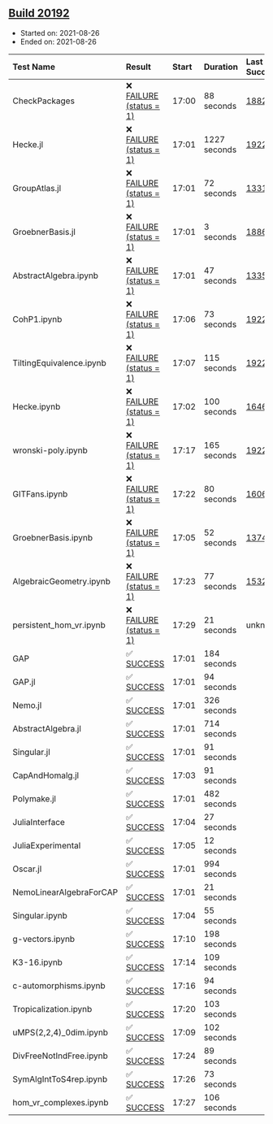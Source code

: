 ## [Build 20192](https://oscarci.mathematik.uni-kl.de/job/oscar/20192/)

* Started on: 2021-08-26
* Ended on: 2021-08-26

| Test Name    | Result | Start | Duration | Last Success | First Failure |
|:-------------|:-------|:------|:---------|:-------------|:--------------|
| CheckPackages | ❌ [FAILURE (status = 1)](https://oscarci.mathematik.uni-kl.de/job/oscar/20192/artifact/logs/build-20192/CheckPackages.log) | 17:00 | 88 seconds | [18822](https://oscarci.mathematik.uni-kl.de/job/oscar/18822/) | [18823](https://oscarci.mathematik.uni-kl.de/job/oscar/18823/) |
| Hecke.jl | ❌ [FAILURE (status = 1)](https://oscarci.mathematik.uni-kl.de/job/oscar/20192/artifact/logs/build-20192/Hecke.jl.log) | 17:01 | 1227 seconds | [19222](https://oscarci.mathematik.uni-kl.de/job/oscar/19222/) | [20152](https://oscarci.mathematik.uni-kl.de/job/oscar/20152/) |
| GroupAtlas.jl | ❌ [FAILURE (status = 1)](https://oscarci.mathematik.uni-kl.de/job/oscar/20192/artifact/logs/build-20192/GroupAtlas.jl.log) | 17:01 | 72 seconds | [13311](https://oscarci.mathematik.uni-kl.de/job/oscar/13311/) | [13312](https://oscarci.mathematik.uni-kl.de/job/oscar/13312/) |
| GroebnerBasis.jl | ❌ [FAILURE (status = 1)](https://oscarci.mathematik.uni-kl.de/job/oscar/20192/artifact/logs/build-20192/GroebnerBasis.jl.log) | 17:01 | 3 seconds | [18864](https://oscarci.mathematik.uni-kl.de/job/oscar/18864/) | [18865](https://oscarci.mathematik.uni-kl.de/job/oscar/18865/) |
| AbstractAlgebra.ipynb | ❌ [FAILURE (status = 1)](https://oscarci.mathematik.uni-kl.de/job/oscar/20192/artifact/logs/build-20192/AbstractAlgebra.ipynb.log) | 17:01 | 47 seconds | [13355](https://oscarci.mathematik.uni-kl.de/job/oscar/13355/) | [13356](https://oscarci.mathematik.uni-kl.de/job/oscar/13356/) |
| CohP1.ipynb | ❌ [FAILURE (status = 1)](https://oscarci.mathematik.uni-kl.de/job/oscar/20192/artifact/logs/build-20192/CohP1.ipynb.log) | 17:06 | 73 seconds | [19222](https://oscarci.mathematik.uni-kl.de/job/oscar/19222/) | [20152](https://oscarci.mathematik.uni-kl.de/job/oscar/20152/) |
| TiltingEquivalence.ipynb | ❌ [FAILURE (status = 1)](https://oscarci.mathematik.uni-kl.de/job/oscar/20192/artifact/logs/build-20192/TiltingEquivalence.ipynb.log) | 17:07 | 115 seconds | [19222](https://oscarci.mathematik.uni-kl.de/job/oscar/19222/) | [20152](https://oscarci.mathematik.uni-kl.de/job/oscar/20152/) |
| Hecke.ipynb | ❌ [FAILURE (status = 1)](https://oscarci.mathematik.uni-kl.de/job/oscar/20192/artifact/logs/build-20192/Hecke.ipynb.log) | 17:02 | 100 seconds | [16463](https://oscarci.mathematik.uni-kl.de/job/oscar/16463/) | [16464](https://oscarci.mathematik.uni-kl.de/job/oscar/16464/) |
| wronski-poly.ipynb | ❌ [FAILURE (status = 1)](https://oscarci.mathematik.uni-kl.de/job/oscar/20192/artifact/logs/build-20192/wronski-poly.ipynb.log) | 17:17 | 165 seconds | [19222](https://oscarci.mathematik.uni-kl.de/job/oscar/19222/) | [20152](https://oscarci.mathematik.uni-kl.de/job/oscar/20152/) |
| GITFans.ipynb | ❌ [FAILURE (status = 1)](https://oscarci.mathematik.uni-kl.de/job/oscar/20192/artifact/logs/build-20192/GITFans.ipynb.log) | 17:22 | 80 seconds | [16068](https://oscarci.mathematik.uni-kl.de/job/oscar/16068/) | [16069](https://oscarci.mathematik.uni-kl.de/job/oscar/16069/) |
| GroebnerBasis.ipynb | ❌ [FAILURE (status = 1)](https://oscarci.mathematik.uni-kl.de/job/oscar/20192/artifact/logs/build-20192/GroebnerBasis.ipynb.log) | 17:05 | 52 seconds | [13748](https://oscarci.mathematik.uni-kl.de/job/oscar/13748/) | [13749](https://oscarci.mathematik.uni-kl.de/job/oscar/13749/) |
| AlgebraicGeometry.ipynb | ❌ [FAILURE (status = 1)](https://oscarci.mathematik.uni-kl.de/job/oscar/20192/artifact/logs/build-20192/AlgebraicGeometry.ipynb.log) | 17:23 | 77 seconds | [15322](https://oscarci.mathematik.uni-kl.de/job/oscar/15322/) | [15323](https://oscarci.mathematik.uni-kl.de/job/oscar/15323/) |
| persistent_hom_vr.ipynb | ❌ [FAILURE (status = 1)](https://oscarci.mathematik.uni-kl.de/job/oscar/20192/artifact/logs/build-20192/persistent_hom_vr.ipynb.log) | 17:29 | 21 seconds | unknown | unknown |
| GAP | ✅ [SUCCESS](https://oscarci.mathematik.uni-kl.de/job/oscar/20192/artifact/logs/build-20192/GAP.log) | 17:01 | 184 seconds |  |  |
| GAP.jl | ✅ [SUCCESS](https://oscarci.mathematik.uni-kl.de/job/oscar/20192/artifact/logs/build-20192/GAP.jl.log) | 17:01 | 94 seconds |  |  |
| Nemo.jl | ✅ [SUCCESS](https://oscarci.mathematik.uni-kl.de/job/oscar/20192/artifact/logs/build-20192/Nemo.jl.log) | 17:01 | 326 seconds |  |  |
| AbstractAlgebra.jl | ✅ [SUCCESS](https://oscarci.mathematik.uni-kl.de/job/oscar/20192/artifact/logs/build-20192/AbstractAlgebra.jl.log) | 17:01 | 714 seconds |  |  |
| Singular.jl | ✅ [SUCCESS](https://oscarci.mathematik.uni-kl.de/job/oscar/20192/artifact/logs/build-20192/Singular.jl.log) | 17:01 | 91 seconds |  |  |
| CapAndHomalg.jl | ✅ [SUCCESS](https://oscarci.mathematik.uni-kl.de/job/oscar/20192/artifact/logs/build-20192/CapAndHomalg.jl.log) | 17:03 | 91 seconds |  |  |
| Polymake.jl | ✅ [SUCCESS](https://oscarci.mathematik.uni-kl.de/job/oscar/20192/artifact/logs/build-20192/Polymake.jl.log) | 17:01 | 482 seconds |  |  |
| JuliaInterface | ✅ [SUCCESS](https://oscarci.mathematik.uni-kl.de/job/oscar/20192/artifact/logs/build-20192/JuliaInterface.log) | 17:04 | 27 seconds |  |  |
| JuliaExperimental | ✅ [SUCCESS](https://oscarci.mathematik.uni-kl.de/job/oscar/20192/artifact/logs/build-20192/JuliaExperimental.log) | 17:05 | 12 seconds |  |  |
| Oscar.jl | ✅ [SUCCESS](https://oscarci.mathematik.uni-kl.de/job/oscar/20192/artifact/logs/build-20192/Oscar.jl.log) | 17:01 | 994 seconds |  |  |
| NemoLinearAlgebraForCAP | ✅ [SUCCESS](https://oscarci.mathematik.uni-kl.de/job/oscar/20192/artifact/logs/build-20192/NemoLinearAlgebraForCAP.log) | 17:01 | 21 seconds |  |  |
| Singular.ipynb | ✅ [SUCCESS](https://oscarci.mathematik.uni-kl.de/job/oscar/20192/artifact/logs/build-20192/Singular.ipynb.log) | 17:04 | 55 seconds |  |  |
| g-vectors.ipynb | ✅ [SUCCESS](https://oscarci.mathematik.uni-kl.de/job/oscar/20192/artifact/logs/build-20192/g-vectors.ipynb.log) | 17:10 | 198 seconds |  |  |
| K3-16.ipynb | ✅ [SUCCESS](https://oscarci.mathematik.uni-kl.de/job/oscar/20192/artifact/logs/build-20192/K3-16.ipynb.log) | 17:14 | 109 seconds |  |  |
| c-automorphisms.ipynb | ✅ [SUCCESS](https://oscarci.mathematik.uni-kl.de/job/oscar/20192/artifact/logs/build-20192/c-automorphisms.ipynb.log) | 17:16 | 94 seconds |  |  |
| Tropicalization.ipynb | ✅ [SUCCESS](https://oscarci.mathematik.uni-kl.de/job/oscar/20192/artifact/logs/build-20192/Tropicalization.ipynb.log) | 17:20 | 103 seconds |  |  |
| uMPS(2,2,4)_0dim.ipynb | ✅ [SUCCESS](https://oscarci.mathematik.uni-kl.de/job/oscar/20192/artifact/logs/build-20192/uMPS-2-2-4-_0dim.ipynb.log) | 17:09 | 102 seconds |  |  |
| DivFreeNotIndFree.ipynb | ✅ [SUCCESS](https://oscarci.mathematik.uni-kl.de/job/oscar/20192/artifact/logs/build-20192/DivFreeNotIndFree.ipynb.log) | 17:24 | 89 seconds |  |  |
| SymAlgIntToS4rep.ipynb | ✅ [SUCCESS](https://oscarci.mathematik.uni-kl.de/job/oscar/20192/artifact/logs/build-20192/SymAlgIntToS4rep.ipynb.log) | 17:26 | 73 seconds |  |  |
| hom_vr_complexes.ipynb | ✅ [SUCCESS](https://oscarci.mathematik.uni-kl.de/job/oscar/20192/artifact/logs/build-20192/hom_vr_complexes.ipynb.log) | 17:27 | 106 seconds |  |  |
